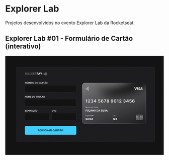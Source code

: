 # Explorer Lab
Projetos desenvolvidos no evento Explorer Lab da Rocketseat.

## Explorer Lab #01 - Formulário de Cartão (interativo)
<img src="https://github.com/devcarlosalberto/ExplorerLab/blob/main/Formul%C3%A1rio%20de%20Cart%C3%A3o/project.png" />
